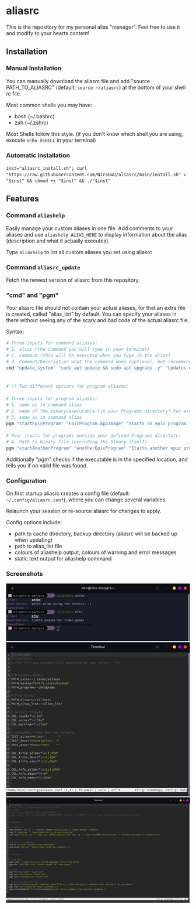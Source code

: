 # aliasrc

This is the repository for my personal alias "manager". Feel free to use it and
modify to your hearts content!

## Installation

### Manual Installation

You can manually download the aliasrc file and add "source PATH_TO_ALIASRC"
(default: `source ~/aliasrc`) at the bottom of your shell rc file.

Most common shells you may have:

- bash (~/.bashrc)
- zsh (~/.zshrc)

Most Shells follow this style. (if you don't know which shell you are using,
execute `echo $SHELL` in your terminal)

### Automatic installation

`inst="aliasrc_install.sh"; curl "https://raw.githubusercontent.com/NiroUwU/aliasrc/main/install.sh" > "$inst" && chmod +x "$inst" && ./"$inst"`

## Features

### Command `aliashelp`

Easily manage your custom aliases in one file. Add comments to your aliases and
use `aliashelp ALIAS_HERE` to display information about the alias (description
and what it actually executes).

Type `aliashelp` to list all custom aliases you set using aliasrc

### Command `aliasrc_update`

Fetch the newest version of aliasrc from this repository.

### "cmd" and "pgm"

Your aliasrc file should not contain your actual aliases, for that an extra
file is created, called "alias_list" by default. You can specify your aliases
in there without seeing any of the scary and bad code of the actual aliasrc
file.

Syntax:

```bash
# Three inputs for command aliases:
# 1. alias (the command you will type in your terminal)
# 2. command (this will be executed when you type in the alias)
# 3. Comment/Description what the command does (optional, but recommended of course)
cmd "update_system" "sudo apt update && sudo apt upgrade -y" "Updates entire systems packages"


# !! Two different options for program aliases:

# Three inputs for program aliases:
# 1. same as in command alias
# 2. name of the binary/executable (in your Programs directory! For example ~/Programs/ or similar (can be changed in the config) )
# 3. same as in command alias
pgm "startEpicProgram" "EpicProgram.AppImage" "Starts an epic program from the terminal"

# Four inputs for programs outside your defined Programs directory:
# 4. Path to binary file (excluding the binary itself)
pgm "startAnotherProgram" "anotherEpicProgram" "Starts another epic program" ~/AnotherDirectory/Programs/
```

Additionally "pgm" checks if the executable is in the specified location, and
tells you if no valid file was found.

### Configuration

On first startup aliasrc creates a config file (default:
`~/.config/aliasrc.conf`), where you can change several variables.

Relaunch your session or re-source aliasrc for changes to apply.

Config options include:

- path to cache directory, backup directory (aliasrc will be backed up when
updating)
- path to alias_list file
- colours of aliashelp output, colours of warning and error messages
- static text output for aliashelp command

### Screenshots

<img src="./.pictures/aliashelp.png" alt="Aliashelp Picture"            width=575/>
<img src="./.pictures/config.png"    alt="Config Options"               width=575/>
<img src="./.pictures/list.png"      alt="List of examples for aliases" width=575/>
